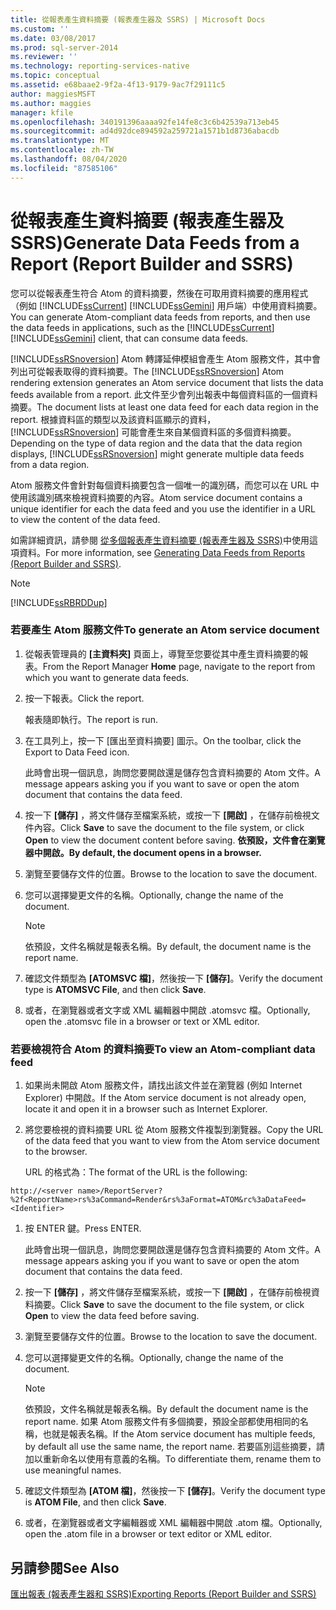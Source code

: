 ```yaml
---
title: 從報表產生資料摘要 (報表產生器及 SSRS) | Microsoft Docs
ms.custom: ''
ms.date: 03/08/2017
ms.prod: sql-server-2014
ms.reviewer: ''
ms.technology: reporting-services-native
ms.topic: conceptual
ms.assetid: e68baae2-9f2a-4f13-9179-9ac7f29111c5
author: maggiesMSFT
ms.author: maggies
manager: kfile
ms.openlocfilehash: 340191396aaaa92fe14fe8c3c6b42539a713eb45
ms.sourcegitcommit: ad4d92dce894592a259721a1571b1d8736abacdb
ms.translationtype: MT
ms.contentlocale: zh-TW
ms.lasthandoff: 08/04/2020
ms.locfileid: "87585106"
---
```

# <a name="generate-data-feeds-from-a-report-report-builder-and-ssrs"></a><span data-ttu-id="7c008-102">從報表產生資料摘要 (報表產生器及 SSRS)</span><span class="sxs-lookup"><span data-stu-id="7c008-102">Generate Data Feeds from a Report (Report Builder and SSRS)</span></span>
  <span data-ttu-id="7c008-103">您可以從報表產生符合 Atom 的資料摘要，然後在可取用資料摘要的應用程式（例如 [!INCLUDE[ssCurrent](../../includes/sscurrent-md.md)] [!INCLUDE[ssGemini](../../includes/ssgemini-md.md)] 用戶端）中使用資料摘要。</span><span class="sxs-lookup"><span data-stu-id="7c008-103">You can generate Atom-compliant data feeds from reports, and then use the data feeds in applications, such as the [!INCLUDE[ssCurrent](../../includes/sscurrent-md.md)] [!INCLUDE[ssGemini](../../includes/ssgemini-md.md)] client, that can consume data feeds.</span></span>  
  
 <span data-ttu-id="7c008-104">[!INCLUDE[ssRSnoversion](../../includes/ssrsnoversion-md.md)] Atom 轉譯延伸模組會產生 Atom 服務文件，其中會列出可從報表取得的資料摘要。</span><span class="sxs-lookup"><span data-stu-id="7c008-104">The [!INCLUDE[ssRSnoversion](../../includes/ssrsnoversion-md.md)] Atom rendering extension generates an Atom service document that lists the data feeds available from a report.</span></span> <span data-ttu-id="7c008-105">此文件至少會列出報表中每個資料區的一個資料摘要。</span><span class="sxs-lookup"><span data-stu-id="7c008-105">The document lists at least one data feed for each data region in the report.</span></span> <span data-ttu-id="7c008-106">根據資料區的類型以及該資料區顯示的資料， [!INCLUDE[ssRSnoversion](../../includes/ssrsnoversion-md.md)] 可能會產生來自某個資料區的多個資料摘要。</span><span class="sxs-lookup"><span data-stu-id="7c008-106">Depending on the type of data region and the data that the data region displays, [!INCLUDE[ssRSnoversion](../../includes/ssrsnoversion-md.md)] might generate multiple data feeds from a data region.</span></span>  
  
 <span data-ttu-id="7c008-107">Atom 服務文件會針對每個資料摘要包含一個唯一的識別碼，而您可以在 URL 中使用該識別碼來檢視資料摘要的內容。</span><span class="sxs-lookup"><span data-stu-id="7c008-107">Atom service document contains a unique identifier for each the data feed and you use the identifier in a URL to view the content of the data feed.</span></span>  
  
 <span data-ttu-id="7c008-108">如需詳細資訊，請參閱 [從多個報表產生資料摘要 &#40;報表產生器及 SSRS&#41;](generating-data-feeds-from-reports-report-builder-and-ssrs.md)中使用這項資料。</span><span class="sxs-lookup"><span data-stu-id="7c008-108">For more information, see [Generating Data Feeds from Reports &#40;Report Builder and SSRS&#41;](generating-data-feeds-from-reports-report-builder-and-ssrs.md).</span></span>  
  
> [!NOTE]  
>  [!INCLUDE[ssRBRDDup](../../includes/ssrbrddup-md.md)]  
  
### <a name="to-generate-an-atom-service-document"></a><span data-ttu-id="7c008-109">若要產生 Atom 服務文件</span><span class="sxs-lookup"><span data-stu-id="7c008-109">To generate an Atom service document</span></span>  
  
1.  <span data-ttu-id="7c008-110">從報表管理員的 **[主資料夾]** 頁面上，導覽至您要從其中產生資料摘要的報表。</span><span class="sxs-lookup"><span data-stu-id="7c008-110">From the Report Manager **Home** page, navigate to the report from which you want to generate data feeds.</span></span>  
  
2.  <span data-ttu-id="7c008-111">按一下報表。</span><span class="sxs-lookup"><span data-stu-id="7c008-111">Click the report.</span></span>  
  
     <span data-ttu-id="7c008-112">報表隨即執行。</span><span class="sxs-lookup"><span data-stu-id="7c008-112">The report is run.</span></span>  
  
3.  <span data-ttu-id="7c008-113">在工具列上，按一下 [匯出至資料摘要] 圖示。</span><span class="sxs-lookup"><span data-stu-id="7c008-113">On the toolbar, click the Export to Data Feed icon.</span></span>  
  
     <span data-ttu-id="7c008-114">此時會出現一個訊息，詢問您要開啟還是儲存包含資料摘要的 Atom 文件。</span><span class="sxs-lookup"><span data-stu-id="7c008-114">A message appears asking you if you want to save or open the atom document that contains the data feed.</span></span>  
  
4.  <span data-ttu-id="7c008-115">按一下 **[儲存]** ，將文件儲存至檔案系統，或按一下 **[開啟]** ，在儲存前檢視文件內容。</span><span class="sxs-lookup"><span data-stu-id="7c008-115">Click **Save** to save the document to the file system, or click **Open** to view the document content before saving.</span></span> <span data-ttu-id="7c008-116">**依預設，文件會在瀏覽器中開啟。**</span><span class="sxs-lookup"><span data-stu-id="7c008-116">**By default, the document opens in a browser.**</span></span>  
  
5.  <span data-ttu-id="7c008-117">瀏覽至要儲存文件的位置。</span><span class="sxs-lookup"><span data-stu-id="7c008-117">Browse to the location to save the document.</span></span>  
  
6.  <span data-ttu-id="7c008-118">您可以選擇變更文件的名稱。</span><span class="sxs-lookup"><span data-stu-id="7c008-118">Optionally, change the name of the document.</span></span>  
  
    > [!NOTE]  
    >  <span data-ttu-id="7c008-119">依預設，文件名稱就是報表名稱。</span><span class="sxs-lookup"><span data-stu-id="7c008-119">By default, the document name is the report name.</span></span>  
  
7.  <span data-ttu-id="7c008-120">確認文件類型為 **[ATOMSVC 檔]**，然後按一下 **[儲存]**。</span><span class="sxs-lookup"><span data-stu-id="7c008-120">Verify the document type is **ATOMSVC File**, and then click **Save**.</span></span>  
  
8.  <span data-ttu-id="7c008-121">或者，在瀏覽器或者文字或 XML 編輯器中開啟 .atomsvc 檔。</span><span class="sxs-lookup"><span data-stu-id="7c008-121">Optionally, open the .atomsvc file in a browser or text or XML editor.</span></span>  
  
### <a name="to-view-an-atom-compliant-data-feed"></a><span data-ttu-id="7c008-122">若要檢視符合 Atom 的資料摘要</span><span class="sxs-lookup"><span data-stu-id="7c008-122">To view an Atom-compliant data feed</span></span>  
  
1.  <span data-ttu-id="7c008-123">如果尚未開啟 Atom 服務文件，請找出該文件並在瀏覽器 (例如 Internet Explorer) 中開啟。</span><span class="sxs-lookup"><span data-stu-id="7c008-123">If the Atom service document is not already open, locate it and open it in a browser such as Internet Explorer.</span></span>  
  
2.  <span data-ttu-id="7c008-124">將您要檢視的資料摘要 URL 從 Atom 服務文件複製到瀏覽器。</span><span class="sxs-lookup"><span data-stu-id="7c008-124">Copy the URL of the data feed that you want to view from the Atom service document to the browser.</span></span>  
  
     <span data-ttu-id="7c008-125">URL 的格式為：</span><span class="sxs-lookup"><span data-stu-id="7c008-125">The format of the URL is the following:</span></span>  
  
 `http://<server name>/ReportServer?%2f<ReportName>rs%3aCommand=Render&rs%3aFormat=ATOM&rc%3aDataFeed=<Identifier>`  
  
1.  <span data-ttu-id="7c008-126">按 ENTER 鍵。</span><span class="sxs-lookup"><span data-stu-id="7c008-126">Press ENTER.</span></span>  
  
     <span data-ttu-id="7c008-127">此時會出現一個訊息，詢問您要開啟還是儲存包含資料摘要的 Atom 文件。</span><span class="sxs-lookup"><span data-stu-id="7c008-127">A message appears asking you if you want to save or open the atom document that contains the data feed.</span></span>  
  
2.  <span data-ttu-id="7c008-128">按一下 **[儲存]** ，將文件儲存至檔案系統，或按一下 **[開啟]** ，在儲存前檢視資料摘要。</span><span class="sxs-lookup"><span data-stu-id="7c008-128">Click **Save** to save the document to the file system, or click **Open** to view the data feed before saving.</span></span>  
  
3.  <span data-ttu-id="7c008-129">瀏覽至要儲存文件的位置。</span><span class="sxs-lookup"><span data-stu-id="7c008-129">Browse to the location to save the document.</span></span>  
  
4.  <span data-ttu-id="7c008-130">您可以選擇變更文件的名稱。</span><span class="sxs-lookup"><span data-stu-id="7c008-130">Optionally, change the name of the document.</span></span>  
  
    > [!NOTE]  
    >  <span data-ttu-id="7c008-131">依預設，文件名稱就是報表名稱。</span><span class="sxs-lookup"><span data-stu-id="7c008-131">By default the document name is the report name.</span></span> <span data-ttu-id="7c008-132">如果 Atom 服務文件有多個摘要，預設全部都使用相同的名稱，也就是報表名稱。</span><span class="sxs-lookup"><span data-stu-id="7c008-132">If the Atom service document has multiple feeds, by default all use the same name, the report name.</span></span> <span data-ttu-id="7c008-133">若要區別這些摘要，請加以重新命名以使用有意義的名稱。</span><span class="sxs-lookup"><span data-stu-id="7c008-133">To differentiate them, rename them to use meaningful names.</span></span>  
  
5.  <span data-ttu-id="7c008-134">確認文件類型為 **[ATOM 檔]**，然後按一下 **[儲存]**。</span><span class="sxs-lookup"><span data-stu-id="7c008-134">Verify the document type is **ATOM File**, and then click **Save**.</span></span>  
  
6.  <span data-ttu-id="7c008-135">或者，在瀏覽器或者文字編輯器或 XML 編輯器中開啟 .atom 檔。</span><span class="sxs-lookup"><span data-stu-id="7c008-135">Optionally, open the .atom file in a browser or text editor or XML editor.</span></span>  
  
## <a name="see-also"></a><span data-ttu-id="7c008-136">另請參閱</span><span class="sxs-lookup"><span data-stu-id="7c008-136">See Also</span></span>  
 [<span data-ttu-id="7c008-137">匯出報表 &#40;報表產生器和 SSRS&#41;</span><span class="sxs-lookup"><span data-stu-id="7c008-137">Exporting Reports &#40;Report Builder and SSRS&#41;</span></span>](export-reports-report-builder-and-ssrs.md)  
  
  
